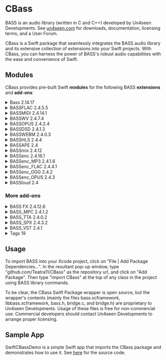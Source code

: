 # CBass

BASS is an audio library (written in C and C++) developed by Un4seen Developments. See [un4seen.com](https://www.un4seen.com) for downloads, documentation, licensing terms, and a User Forum.

CBass is a Swift package that seamlessly integrates the BASS audio library and its extensive collection of extensions into your Swift projects. With CBass, you can harness the power of BASS's robust audio capabilities with the ease and convenience of Swift.



## Modules

CBass provides pre-built Swift **modules** for the following BASS **extensions** and **add-ons**:

<details>
<summary> Bass 2.14.17 </summary>

The Main APIs of Bass which includes the `bass.xcframework` & `libbass.xcframeworks` binaries and the public `bass.h` header.

</details>


<details>
<summary> BASSFLAC 2.4.5.5 </summary>

 An extension enabling the playback of [FLAC](https://xiph.org/flac) 
 (including Ogg FLAC) encoded files and streams.

</details>


<details>
<summary> BASSMIDI 2.4.14.1 </summary>

 An extension enabling the playback of MIDI files and custom event sequences, using SF2 and 
 SFZ soundfonts to provide the sounds, including support for SF2PACK and
 SF3 compressed soundfonts. MIDI input is also supported.
 
 A couple of SF2 soundfonts are available [here](https://www.un4seen.com/download.php?x/ChoriumRevA)
 and [here](https://www.un4seen.com/download.php?x/WeedsGM3).
 
</details>


<details>
<summary> BASSWV 2.4.7.4 </summary>

 An extension enabling the playback of [WavPack](https://www.wavpack.com/)
 encoded files and streams, including WavPack DSD files when used with the BASSDSD add-on.
 
</details>


<details>
<summary> BASSOPUS 2.4.2.4 </summary>

An extension enabling the playback of [Opus](https://opus-codec.org/) encoded files and streams.
 
</details>


<details>
<summary> BASSDSD 2.4.1.3 </summary>

 An extension enabling the playback of **DSD (Direct Stream Digital)** data in
 `DSDIFF` and `DSF` containers, and WavPack when used with the `BASSWV` add-on.
 Includes `raw DSD` and `DSD-over-PCM` output options.
 
</details>


<details>
<summary> BASSWEBM 2.4.0.3 </summary>

 An extension enabling the playback of [WebM](https://www.webmproject.org/) and
 [Matroska](https://www.matroska.org/) files and streams.
 
</details>


<details>
<summary> BASSHLS 2.4.4 </summary>

 An extension enabling the playback of **HLS (HTTP Live Streaming)** streams.
 Local media playlists and segments are also supported.
 
</details>


<details>
<summary> BASSAPE 2.4 </summary>

An extension enabling the playback of [Monkey's Audio](https://monkeysaudio.com) encoded files.
 
</details>


<details>
<summary> BASSmix 2.4.12 </summary>

 An extension providing the ability to mix together multiple BASS channels,
 with resampling and matrix mixing features.
 Also provides the ability to split a BASS channel into multiple channels.
 
</details>


<details>
<summary> BASSenc 2.4.16.1 </summary>

 An extension that allows BASS channels to be encoded using command-line encoders with
 `STDIN` support, or ACM codecs (on Windows) or CoreAudio codecs (on `macOS/iOS`),
 or user-provided encoders.
 Also features streaming of encoded data to clients directly or via Shoutcast and 
 Icecast servers, and `PCM` `WAV/AIFF` file writing.
 
</details>


<details>
<summary> BASSenc_MP3 2.4.1.6 </summary>

An extension to `BASSenc` that provides MP3 encoding of BASS channels, with support for `LAME` options.
 
</details>


<details>
<summary> BASSenc_FLAC 2.4.4.1 </summary>

 An extension to BASSenc that provides [FLAC](https://xiph.org/flac/) encoding of
 BASS channels, including support for Ogg FLAC and chained bitstreams.
 
</details>


<details>
<summary> BASSenc_OGG 2.4.2 </summary>

 An extension to BASSenc that provides [Ogg Vorbis](https://xiph.org/vorbis/)
 encoding of BASS channels, with support for OGGENC options and chained bitstreams.
 
</details>


<details>
<summary> BASSenc_OPUS 2.4.3 </summary>

 An extension to BASSenc that provides [Opus](https://opus-codec.org/) encoding of
 BASS channels, with support for OPUSENC options and chained bitstreams.
 
</details>


<details>
<summary> BASSloud 2.4 </summary>

An extension providing loudness measurement of BASS channels.
 
</details>


### More add-ons


<details>
<summary> BASS FX 2.4.12.6 </summary>

An extension providing several effects, including reverse playback and tempo & pitch control.
 
</details>


<details>
<summary> BASS_MPC 2.4.1.2 </summary>

An extension enabling the playback of [Musepack](https://www.musepack.net/) encoded files and streams.
 
</details>


<details>
<summary> BASS_TTA 2.4.0.2 </summary>

An extension enabling the playback of [TTA](http://tta.tausoft.org) encoded files.
 
</details>


<details>
<summary> BASS_SPX 2.4.3.2 </summary>

 An extension enabling the playback of [Speex](https://www.speex.org) encoded files.
 
 **MacOS Only**
 
</details>


<details>
<summary> BASS_VST 2.4.1 </summary>

 An extension enabling the use of VST effects and instruments with BASS.
 
 **MacOS Only**
 
</details>


<details>
<summary> Tags 19 </summary>

 An extension producing formatted **text** from the 
 `ID3v1/v2`, `OGG/FLAC`, `WMA`, `APE`, `MP4`, and `RIFF` tags of a BASS stream.
 
</details>



## Usage

To import BASS into your Xcode project, click on "File | Add Package Dependencies...".  In the resultant pop-up window, type "github.com/Teatra11/CBass" as the repository url, and click on "Add Package".  Then type "import CBass" at the top of any class in the project using BASS library commands.

To be clear, the CBass Swift Package wrapper is open source, but the wrapper's contents (mainly the files bass.xcframework, libbass.xcframework, bass.h, bridge.c, and bridge.h) are proprietary to Un4seen Developments. Usage of these files is free for non-commercial use.  Commercial developers should contact Un4seen Developments to arrange proper licensing.



## Sample App

SwiftCBassDemo is a simple Swift app that imports the CBass package and demonstrates how to use it.  See [here](https://github.com/Treata11/SwiftCBassDemo) for the source code.
